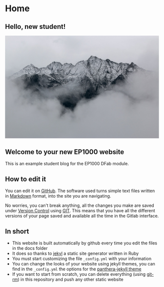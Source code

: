 # Home

## Hello, new student!

![](docs/images/week01/assignment-photo.jpg)

## Welcome to your new EP1000 website

This is an example student blog for the EP1000 DFab module.

## How to edit it

You can edit it on [GitHub](http://github.com). The software used turns simple text files
written in [Markdown](https://en.wikipedia.org/wiki/Markdown) format, into the site you are navigating.

No worries, you can't break anything, all the changes you make are saved under [Version Control](https://en.wikipedia.org/wiki/Version_control) using [GIT](https://git-scm.com/book/en/v2/Getting-Started-About-Version-Control). This means that you have all the different versions of your page saved and available all the time in the Gitlab interface.

## In short

- This website is built automatically by github every time you edit the files in the docs folder
- It does so thanks to [jekyl](https://jekyllrb.com/) a static site generator written in Ruby
- You must start customizing the file `_config.yml` with your information
- You can change the looks of your website using jekyll themes, you can find in the `_config.yml` the options for the [panthera-jekyll theme](https://github.com/christianezeani/panthera-jekyll)
- If you want to start from scratch, you can delete everything (using [git-rm](https://git-scm.com/docs/git-rm)) in this repository and push any other static website
